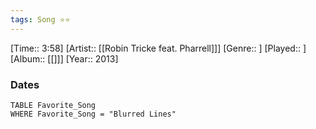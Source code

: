 ```yaml
---
tags: Song ⭐⭐ 
---
```

[Time:: 3:58]
[Artist:: [[Robin Tricke feat. Pharrell]]]
[Genre:: ]
[Played:: ]
[Album:: [[]]]
[Year:: 2013]
### Dates
````dataview
TABLE Favorite_Song
WHERE Favorite_Song = "Blurred Lines"
````